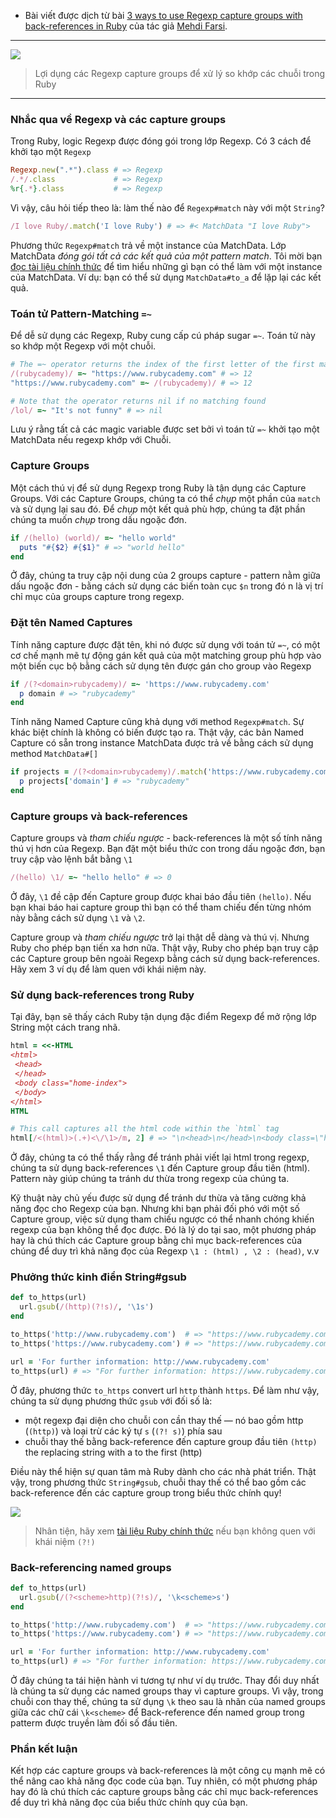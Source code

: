 - Bài viết được dịch từ bài [3 ways to use Regexp capture groups with back-references in Ruby](https://medium.com/rubycademy/3-ways-to-use-regexp-capture-groups-with-back-references-in-ruby-b4969cc9b3ec) của tác giả [Mehdi Farsi](https://medium.com/@farsi_mehdi).
-----

![](https://miro.medium.com/max/700/1*0nRMOC_fy33mSYM5uyISYg.png)

> Lợi dụng các Regexp capture groups để xử lý so khớp các chuỗi trong Ruby
-----
### Nhắc qua về Regexp và các capture groups
Trong Ruby, logic Regexp được đóng gói trong lớp Regexp. Có 3 cách để khởi tạo một `Regexp`
```ruby
Regexp.new(".*").class # => Regexp
/.*/.class             # => Regexp
%r{.*}.class           # => Regexp
```
Vì vậy, câu hỏi tiếp theo là: làm thế nào để `Regexp#match` này với một `String`?
```ruby
/I love Ruby/.match('I love Ruby') # => #< MatchData "I love Ruby">
```
Phương thức  `Regexp#match` trả về một instance của MatchData. Lớp MatchData *đóng gói tất cả các kết quả của một pattern match*. Tôi mời bạn [đọc tài liệu chính thức](https://ruby-doc.org/core-2.5.0/MatchData.html) để tìm hiểu những gì bạn có thể làm với một instance của MatchData. Ví dụ: bạn có thể sử dụng `MatchData#to_a` để lặp lại các kết quả.
### Toán tử Pattern-Matching `=~`
Để dễ sử dụng các Regexp, Ruby cung cấp cú pháp sugar `=~`. Toán tử này so khớp một Regexp với một chuỗi.
```ruby
# The =~ operator returns the index of the first letter of the first matching occurence
/(rubycademy)/ =~ "https://www.rubycademy.com" # => 12
"https://www.rubycademy.com" =~ /(rubycademy)/ # => 12

# Note that the operator returns nil if no matching found
/lol/ =~ "It's not funny" # => nil
```
Lưu ý rằng tất cả các magic variable được set bởi vì toán tử `=~` khởi tạo một MatchData nếu regexp khớp với Chuỗi.
### Capture Groups
Một cách thú vị để sử dụng Regexp trong Ruby là tận dụng các Capture Groups. Với các Capture Groups, chúng ta có thể *chụp* một phần của `match` và sử dụng lại sau đó. Để *chụp* một kết quả phù hợp, chúng ta đặt phần chúng ta muốn *chụp* trong dấu ngoặc đơn.
```ruby
if /(hello) (world)/ =~ "hello world"
  puts "#{$2} #{$1}" # => "world hello"
end
```
Ở đây, chúng ta truy cập nội dung của 2 groups capture - pattern nằm giữa dấu ngoặc đơn - bằng cách sử dụng các biến toàn cục `$n` trong đó n là vị trí chỉ mục của groups capture trong regexp.
### Đặt tên Named Captures
Tính năng capture được đặt tên, khi nó được sử dụng với toán tử `=~`, có một cơ chế mạnh mẽ tự động gán kết quả của một matching group phù hợp vào một biến cục bộ bằng cách sử dụng tên được gán cho group vào Regexp
```ruby
if /(?<domain>rubycademy)/ =~ 'https://www.rubycademy.com'
  p domain # => "rubycademy"
end
```
Tính năng Named Capture cũng khả dụng với method `Regexp#match`. Sự khác biệt chính là không có biến được tạo ra. Thật vậy, các bản Named Capture có sẵn trong instance MatchData được trả về bằng cách sử dụng method `MatchData#[]`
```ruby
if projects = /(?<domain>rubycademy)/.match('https://www.rubycademy.com')
  p projects['domain'] # => "rubycademy"
end
```
### Capture groups và back-references
Capture groups và *tham chiếu ngược* - back-references là một số tính năng thú vị hơn của Regexp. Bạn đặt một biểu thức con trong dấu ngoặc đơn, bạn truy cập vào lệnh bắt bằng `\1`
```ruby
/(hello) \1/ =~ "hello hello" # => 0
```
Ở đây, `\1` đề cập đến Capture group được khai báo đầu tiên `(hello)`. Nếu bạn khai báo hai capture group thì bạn có thể tham chiếu đến từng nhóm này bằng cách sử dụng `\1` và `\2`.

Capture group và *tham chiếu ngược* trở lại thật dễ dàng và thú vị. Nhưng Ruby cho phép bạn tiến xa hơn nữa. Thật vậy, Ruby cho phép bạn truy cập các Capture group bên ngoài Regexp bằng cách sử dụng back-references. Hãy xem 3 ví dụ để làm quen với khái niệm này.
### Sử dụng back-references trong Ruby
Tại đây, bạn sẽ thấy cách Ruby tận dụng đặc điểm Regexp để mở rộng lớp String một cách trang nhã.
```ruby
html = <<-HTML
<html>
 <head>
 </head>
 <body class="home-index">
 </body>
</html>
HTML

# This call captures all the html code within the `html` tag
html[/<(html)>(.+)<\/\1>/m, 2] # => "\n<head>\n</head>\n<body class=\"home-index\">\n</body>\n"
```
Ở đây, chúng ta có thể thấy rằng để tránh phải viết lại html trong regexp, chúng ta sử dụng back-references `\1` đến Capture group đầu tiên (html). Pattern này giúp chúng ta tránh dư thừa trong regexp của chúng ta.

Kỹ thuật này chủ yếu được sử dụng để tránh dư thừa và tăng cường khả năng đọc cho Regexp của bạn. Nhưng khi bạn phải đối phó với một số Capture group, việc sử dụng tham chiếu ngược có thể nhanh chóng khiến regexp của bạn không thể đọc được. Đó là lý do tại sao, một phương pháp hay là chú thích các Capture group bằng chỉ mục back-references của chúng để duy trì khả năng đọc của Regexp `\1 : (html) , \2 : (head)`, v.v
### Phưởng thức kinh điển String#gsub 
```ruby
def to_https(url)
  url.gsub(/(http)(?!s)/, '\1s')
end

to_https('http://www.rubycademy.com')  # => "https://www.rubycademy.com"
to_https('https://www.rubycademy.com') # => "https://www.rubycademy.com"

url = 'For further information: http://www.rubycademy.com'
to_https(url) # => "For further information: https://www.rubycademy.com"
```
Ở đây, phương thức `to_https` convert url `http` thành `https`. Để làm như vậy, chúng ta sử dụng phương thức `gsub` với đối số là:
* một regexp đại diện cho chuỗi con cần thay thế — nó bao gồm http (`(http)`) và loại trừ các ký tự `s` (`(?! s)`) phía sau
* chuỗi thay thế bằng back-reference đến capture group đầu tiên `(http)` the replacing string with a  to the first  (http)


Điều này thể hiện sự quan tâm mà Ruby dành cho các nhà phát triển. Thật vậy, trong phương thức `String#gsub`, chuỗi thay thế có thể bao gồm các back-reference đến các capture group trong biểu thức chính quy!

![](https://miro.medium.com/max/500/1*wiX40f7oFFYHD1lksCxEXQ.gif)
> Nhân tiện, hãy xem [tài liệu Ruby chính thức](https://ruby-doc.org/core-2.7.2/Regexp.html#class-Regexp-label-Anchors) nếu bạn không quen với khái niệm `(?!)`

### Back-referencing named groups
```ruby
def to_https(url)
  url.gsub(/(?<scheme>http)(?!s)/, '\k<scheme>s')
end

to_https('http://www.rubycademy.com')  # => "https://www.rubycademy.com"
to_https('https://www.rubycademy.com') # => "https://www.rubycademy.com"

url = 'For further information: http://www.rubycademy.com'
to_https(url) # => "For further information: https://www.rubycademy.com"
```
Ở đây chúng ta tái hiện hành vi tương tự như ví dụ trước. Thay đổi duy nhất là chúng ta sử dụng các named groups thay vì capture groups. Vì vậy, trong chuỗi con thay thế, chúng ta sử dụng `\k` theo sau là nhãn của named groups giữa các chữ cái `\k<scheme>` để Back-reference đến named group trong patterm được truyền làm đối số đầu tiên.
### Phần kết luận
Kết hợp các capture groups và  back-references là một công cụ mạnh mẽ có thể nâng cao khả năng đọc code của bạn. Tuy nhiên, có một phương pháp hay đó là chú thích các capture groups bằng các chỉ mục back-references  để duy trì khả năng đọc của biểu thức chính quy của bạn.